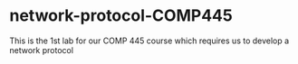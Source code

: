 # network-protocol-COMP445
This is the 1st lab for our COMP 445 course which requires us to develop a network protocol
